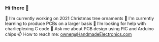 ### Hi there 👋
🔭 I’m currently working on 2021 Christmas tree ornaments
🌱 I’m currently learning to produce PCBs on a larger basis
🤔 I’m looking for help with charlieplexing C code
💬 Ask me about PCB design using PIC and Arduino chips
📫 How to reach me: owner@HandmadeElectronics.com
